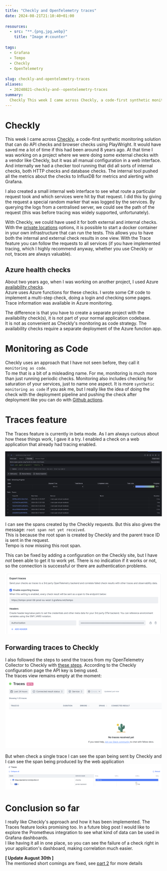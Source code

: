 ```yaml
---
title: "Checkly and OpenTelemetry traces"
date: 2024-08-21T21:10:40+01:00

resources:
  - src: "**.{png,jpg,webp}"
    title: "Image #:counter"

tags:
  - Grafana
  - Tempo
  - Checkly
  - OpenTelemetry

slug: checkly-and-opentelemetry-traces
aliases:
  - 20240821-checkly-and--opentelemetry-traces
summary:
  Checkly This week I came across Checkly, a code-first synthetic monitoring solution that can do API checks and browser checks using PlayWright. It would have saved me a lot of time if this had been around 8 years ago. At that time I was working on a project where we were doing some external checks with a vendor like Checkly, but it was all manual configuration in a web interface. And internally we had a checker tool running that did all sorts of internal checks, both HTTP checks and database checks.
---
```


# Checkly
This week I came across [Checkly](https://www.checklyhq.com/), a code-first synthetic monitoring solution that can do API checks and browser checks using PlayWright.
It would have saved me a lot of time if this had been around 8 years ago. At that time I was working on a project where we were doing some external checks with a vendor like Checkly, but it was all manual configuration in a web interface.
And internally we had a checker tool running that did all sorts of internal checks, both HTTP checks and database checks.
The internal tool pushed all the metrics about the checks to InfluxDB for metrics and alerting with Grafana.

I also created a small internal web interface to see what route a particular request took and which services were hit by that request.
I did this by giving the request a special random marker that was logged by the services. By querying the logs from a centralised server, we could see the path of the request (this was before tracing was widely supported, unfortunately).

With Checkly, we could have used it for both external and internal checks. With the [private locations](https://www.checklyhq.com/docs/private-locations/) options, it is possible to start a docker container in your own infrastructure that can run the tests.
This allows you to have both the internal and external check results in one view.
With the Trace feature you can follow the requests to all services (if you have implemented tracing, which I highly recommend anyway, whether you use Checkly or not, traces are always valuable).

## Azure health checks
About two years ago, when I was working on another project, I used Azure [availability checks](https://learn.microsoft.com/en-us/azure/azure-monitor/app/availability?tabs=track).   
Azure uses Azure functions for these checks. I wrote some C# code to implement a multi-step check, doing a login and checking some pages.
Trace information was available in Azure monitoring.

The difference is that you have to create a separate project with the availability check(s), it is not part of your normal application codebase.    
It is not as convenient as Checkly's monitoring as code strategy. The availability checks require a separate deployment of the Azure function app.

# Monitoring as Code
Checkly uses an approach that I have not seen before, they call it `monitoring as code`.   
To me that is a bit of a misleading name. For me, monitoring is much more than just running periodic checks. Monitoring also includes checking for saturation of your services, just to name one aspect.
It is more `synthetic monitoring as code` if you ask me, but I really like the idea of doing the check with the deployment pipeline and pushing the check after deployment like you can do with [Github actions](https://www.checklyhq.com/docs/cicd/github-actions/).

# Traces feature
The Traces feature is currently in beta mode. As I am always curious about how these things work, I gave it a try.
I enabled a check on a web application that already had tracing enabled.

![Checkly traces found with Grafana Tempo](checkly_traces.png)

I can see the spans created by the Checkly requests. But this also gives the message: `root span not yet received`.    
This is because the root span is created by Checkly and the parent trace ID is sent in the request.   
Tempo is now missing this root span.

This can be fixed by adding a configuration on the Checkly site, but I have _not_ been able to get it to work yet.
There is no indication if it works or not, so the connection is successful or there are authentication problems.

![Export traces to Grafana Tempo](export_traces.png)

## Forwarding traces to Checkly
I also followed the steps to send the traces from my OpenTelemetry Collector to Checkly with [these steps](https://www.checklyhq.com/docs/traces-open-telemetry/importing-traces/sending-traces-otel-collector/).
According to the Checkly configuration page the API key is being used.   
The traces view remains empty at the moment:
![Empty traces view](empty_traces_view.png)

But when check a single trace I can see the span being sent by Checkly and I can see the span being produced by the web application
![Single trace](single_trace.png)

# Conclusion so far
I really like Checkly's approach and how it has been implemented. The Traces feature looks promising too.
In a future blog post I would like to explore the Prometheus integration to see what kind of data can be used in Grafana dashboards.   
I like having it all in one place, so you can see the failure of a check right in your application's dashboard, making correlation much easier.

**[ Update August 30th ]**      
The mentioned short comings are fixed, see [part 2](../20240830-checkly-and--opentelemetry-traces-part2) for more details